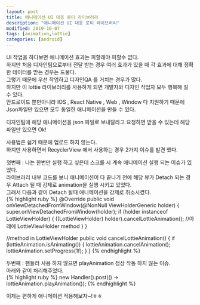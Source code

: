 ```yaml
---
layout: post
title: 애니메이션 UI 대응 로티 라이브러리
description: "애니메이션 UI 대응 로티 라이브러리"
modified: 2019-10-07
tags: [animation,lottie]
categories: [android]
---
```

UI 작업을 하다보면 애니메이션 효과는 피할래야 피할수 없다.  
하지만 처음 디자인팀으로부터 전달 받는 경우 여러 효과가 있을 때 각 효과에 대해 정확한 데이터를 받는 경우는 드물다.  
그렇기 때문에 우선 작업하고 디자인QA 를 거치는 경우가 많다.  
하지만 이 lottie 라이브러리를 사용하게 되면 개발자와 디자인 작업자 모두 행복해 질 수 있다.  
안드로이드 뿐만아니라 IOS , React Native , Web , Window 다 지원하기 때문에 Json파일만 있으면 모두 동일한 애니메이션을 만들 수 있다.  

디자인팀에 해당 애니메이션을 json 파일로 보내달라고 요청하면 받을 수 있는데 해당 파일만 있으면 Ok!  

사용법은 쉽기 때문에 업로드 하지 않는다.  
하지만 사용하면서 RecyclerView 에서 사용하는 경우 2가지 이슈를 발견 했다.  

첫번째 : 나는 한번만 실행 하고 싶은데 스크롤 시 계속 애니메이션 실행 되는 이슈가 있었다.  
라이브러리 내부 코드를 보니 애니메이션이 다 끝나기 전에 해당 뷰가 Detach 되는 경우 Attach 될 때 강제로 animation을 실행 시키고 있었다.  
그래서 다음과 같이 Detach 될때 애니메이션을 강제로 취소시켰다.  
{% highlight ruby %}
@Override
public void onViewDetachedFromWindow(@NonNull ViewHolderGeneric holder) {
    super.onViewDetachedFromWindow(holder);
    if (holder instanceof LottieViewHolder) {
        ((LottieViewHolder) holder).cancelLottieAnimation(); //아래에 LottieViewHolder method 
    }
}

//method in LottieViewHolder
public void cancelLottieAnimation() {
    if (lottieAnimation.isAnimating()) {
        lottieAnimation.cancelAnimation();
        lottieAnimation.setProgress(1f);
    }
}
{% endhighlight %}

두번째 : 핸들러 사용 하지 않으면 playAnimation 정상 작동 하지 않는 이슈.  
아래와 같이 처리해주었다.  
{% highlight ruby %}
new Handler().post(() -> lottieAnimation.playAnimation());
{% endhighlight %}

이제는 편하게 애니메이션 적용해보자~!ㅎㅎ